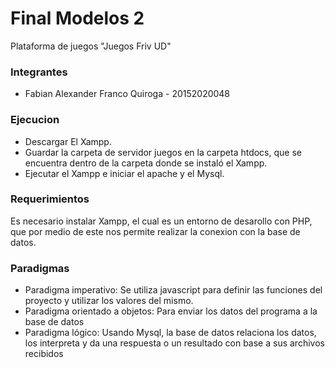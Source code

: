 # Final Modelos 2
Plataforma de juegos "Juegos Friv UD"

### Integrantes
- Fabian Alexander Franco Quiroga - 20152020048 

### Ejecucion
- Descargar El Xampp.
- Guardar la carpeta de servidor juegos en la carpeta htdocs, que se encuentra dentro de la carpeta donde se instaló el Xampp.
- Ejecutar el Xampp e iniciar el apache y el Mysql.

### Requerimientos
Es necesario instalar Xampp, el cual es un entorno de desarollo con PHP, que por medio de este nos permite realizar la conexion con la base de datos.

### Paradigmas
- Paradigma imperativo: Se utiliza javascript para definir las funciones del proyecto y utilizar los valores del mismo.
- Paradigma orientado a objetos: Para enviar los datos del programa a la base de datos
- Paradigma lógico: Usando Mysql, la base de datos relaciona los datos, los interpreta y da una respuesta o un resultado con base a sus archivos recibidos
